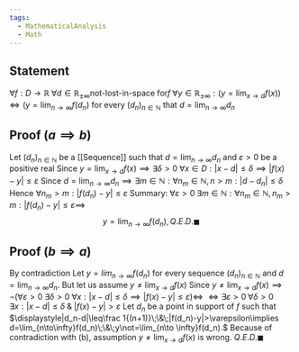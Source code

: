 ```yaml
---
tags:
  - MathematicalAnalysis
  - Math
---
```

## Statement
$\forall f: D\to\mathbb R\;\forall d\in\mathbb R_{\pm\infty}$not-lost-in-space for$f\;\forall y\in\mathbb R_{\pm\infty}: (y=\displaystyle\lim_{x\to d}f(x))\iff(y=\lim_{n\to\infty}f(d_n)$ for every $(d_n)_{n\in\mathbb N}$ that $d=\displaystyle\lim_{n\to\infty}d_n$
## Proof $(a \implies b)$
Let $(d_n)_{n\in\mathbb N}$ be a [[Sequence]] such that $\displaystyle d = \lim_{n\to\infty}d_n$ and $\varepsilon >0$ be a positive real
Since $\displaystyle y = \lim_{x\to d}f(x)\implies\exists\delta>0\;\forall x\in D:|x-d|\leq\delta\implies|f(x)-y|\leq\varepsilon$
Since $d=\displaystyle\lim_{n\to\infty}d_n\implies\exists m\in\mathbb N:\forall n_m\in\mathbb N, n > m: |d-d_n|\leq\delta$
Hence $\forall n_m>m: |f(d_n)-y|\leq\varepsilon$ 
Summary: $\forall\varepsilon>0\;\exists m\in\mathbb N:\forall n_m\in\mathbb N, n_m>m:|f(d_n)-y|\leq\varepsilon\implies$
$$y=\lim_{n\to\infty}f(d_n), Q.E.D.\blacksquare$$
## Proof $(b\implies a)$
By contradiction
Let $\displaystyle y=lim_{n\to\infty}f(d_n)$ for every sequence $(d_n)_{n\in\mathbb N}$ and $\displaystyle d = \lim_{n\to\infty} d_n$.
	But let us assume $y\not =\displaystyle\lim_{x\to d} f(x)$
Since $y\not =\displaystyle\lim_{x\to d} f(x)\implies \neg(\forall\varepsilon>0\;\exists\delta>0\;\forall x:|x-d|\leq\delta\implies|f(x)-y|\leq\varepsilon)\iff$
$\iff\exists\varepsilon >0\;\forall\delta>0\;\exists x: |x-d|\leq\delta\;\&\;|f(x)-y|>\varepsilon$
Let $d_n$ be a point in support of $f$ such that $\displaystyle|d_n-d|\leq\frac 1{(n+1)}\;\&\;|f(d_n)-y|>\varepsilon\implies d=\lim_{n\to\infty}f(d_n)\;\&\;y\not=\lim_{n\to \infty}f(d_n).$
Because of contradiction with (b), assumption $y\not =\displaystyle\lim_{x\to d} f(x)$ is wrong. $Q.E.D.\blacksquare$ 